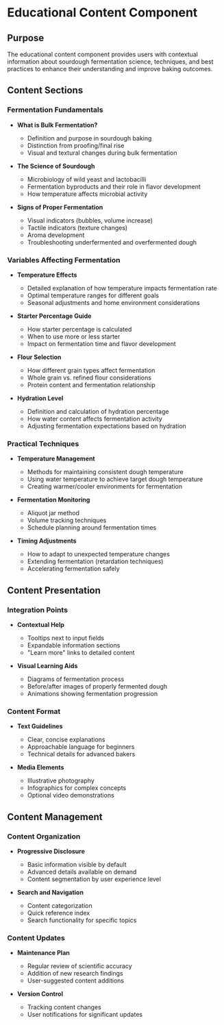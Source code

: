 # Educational Content Component

## Purpose
The educational content component provides users with contextual information about sourdough fermentation science, techniques, and best practices to enhance their understanding and improve baking outcomes.

## Content Sections

### Fermentation Fundamentals
- **What is Bulk Fermentation?**
  - Definition and purpose in sourdough baking
  - Distinction from proofing/final rise
  - Visual and textural changes during bulk fermentation
  
- **The Science of Sourdough**
  - Microbiology of wild yeast and lactobacilli
  - Fermentation byproducts and their role in flavor development
  - How temperature affects microbial activity

- **Signs of Proper Fermentation**
  - Visual indicators (bubbles, volume increase)
  - Tactile indicators (texture changes)
  - Aroma development
  - Troubleshooting underfermented and overfermented dough

### Variables Affecting Fermentation
- **Temperature Effects**
  - Detailed explanation of how temperature impacts fermentation rate
  - Optimal temperature ranges for different goals
  - Seasonal adjustments and home environment considerations
  
- **Starter Percentage Guide**
  - How starter percentage is calculated
  - When to use more or less starter
  - Impact on fermentation time and flavor development
  
- **Flour Selection**
  - How different grain types affect fermentation
  - Whole grain vs. refined flour considerations
  - Protein content and fermentation relationship
  
- **Hydration Level**
  - Definition and calculation of hydration percentage
  - How water content affects fermentation activity
  - Adjusting fermentation expectations based on hydration

### Practical Techniques
- **Temperature Management**
  - Methods for maintaining consistent dough temperature
  - Using water temperature to achieve target dough temperature
  - Creating warmer/cooler environments for fermentation
  
- **Fermentation Monitoring**
  - Aliquot jar method
  - Volume tracking techniques
  - Schedule planning around fermentation times
  
- **Timing Adjustments**
  - How to adapt to unexpected temperature changes
  - Extending fermentation (retardation techniques)
  - Accelerating fermentation safely

## Content Presentation

### Integration Points
- **Contextual Help**
  - Tooltips next to input fields
  - Expandable information sections
  - "Learn more" links to detailed content
  
- **Visual Learning Aids**
  - Diagrams of fermentation process
  - Before/after images of properly fermented dough
  - Animations showing fermentation progression

### Content Format
- **Text Guidelines**
  - Clear, concise explanations
  - Approachable language for beginners
  - Technical details for advanced bakers
  
- **Media Elements**
  - Illustrative photography
  - Infographics for complex concepts
  - Optional video demonstrations

## Content Management

### Content Organization
- **Progressive Disclosure**
  - Basic information visible by default
  - Advanced details available on demand
  - Content segmentation by user experience level
  
- **Search and Navigation**
  - Content categorization
  - Quick reference index
  - Search functionality for specific topics

### Content Updates
- **Maintenance Plan**
  - Regular review of scientific accuracy
  - Addition of new research findings
  - User-suggested content additions
  
- **Version Control**
  - Tracking content changes
  - User notifications for significant updates
